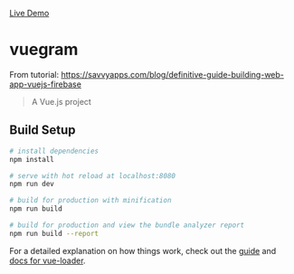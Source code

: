 [Live Demo](https://regulyarniy.github.io/vuegram/)

# vuegram
From tutorial: https://savvyapps.com/blog/definitive-guide-building-web-app-vuejs-firebase
> A Vue.js project

## Build Setup

``` bash
# install dependencies
npm install

# serve with hot reload at localhost:8080
npm run dev

# build for production with minification
npm run build

# build for production and view the bundle analyzer report
npm run build --report
```

For a detailed explanation on how things work, check out the [guide](http://vuejs-templates.github.io/webpack/) and [docs for vue-loader](http://vuejs.github.io/vue-loader).
